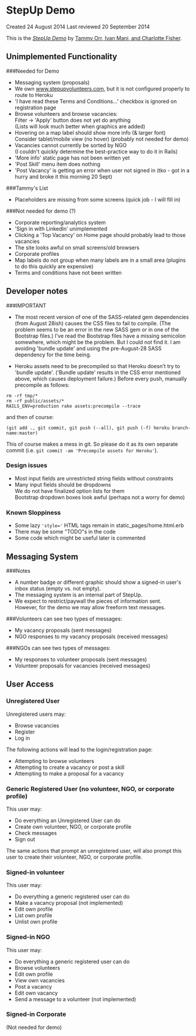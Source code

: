 # StepUp Demo
Created 24 August 2014
Last reviewed 20 September 2014

This is the [*StepUp Demo*](http://www.example.com)
by [Tammy Orr, Ivan Mani, and Charlotte Fisher](http://www.endsvchack.com/projects/stepup).

## Unimplemented Functionality
###Needed for Demo

* Messaging system (proposals)  
* We own www.stepupvolunteers.com, but it is not configured properly to route to Heroku
* 'I have read these Terms and Conditions...' checkbox is ignored on registration page  
* Browse volunteers and browse vacancies:  
  Filter -> 'Apply' button does not yet do anything  
  (Lists will look much better when graphics are added)  
* Hovering on a map label should show more info (& larger font)  
  Consider tablet/mobile view (no hover) (probably not needed for demo)  
* Vacancies cannot currently be sorted by NGO  
  (I couldn't quickly determine the best-practice way to do it in Rails)  
* 'More info' static page has not been written yet  
* 'Post Skill' menu item does nothing  
* 'Post Vacancy' is getting an error when user not signed in (tko - got in a hurry and broke it this morning 20 Sept)  

###Tammy's List
* Placeholders are missing from some screens (quick job - I will fill in)  

###Not needed for demo (?)
* Corporate reporting/analytics system
* 'Sign in with LinkedIn' unimplemented  
* Clicking a 'Top Vacancy' on Home page should probably lead to those vacancies  
* The site looks awful on small screens/old browsers  
* Corporate profiles  
* Map labels do not group when many labels are in a small area (plugins to do this quickly are expensive)  
* Terms and conditions have not been written

## Developer notes

###IMPORTANT

* The most recent version of one of the SASS-related gem dependencies (from August 28ish) causes the CSS files to fail to compile. (The problem seems to be an error in the new SASS gem or in one of the Bootstrap files.) I've read the Bootstrap files have a missing semicolon somewhere, which might be the problem. But I could not find it. I am avoiding 'bundle update' and using the pre-August-28 SASS dependency for the time being.  

* Heroku assets need to be precompiled so that Heroku doesn't try to 'bundle update'. ('Bundle update' results in the CSS error mentioned above, which causes deployment failure.) Before every push, manually precompile as follows:  
```
rm -rf tmp/*  
rm -rf public/assets/*  
RAILS_ENV=production rake assets:precompile --trace  
```
and then of course:  
```
(git add ., git commit, git push (--all), git push (-f) heroku branch-name:master)  
```

This of course makes a mess in git. So please do it as its own separate commit (i.e. `git commit -am 'Precompile assets for Heroku'`).

### Design issues
* Most input fields are unrestricted string fields without constraints
* Many input fields should be dropdowns  
  We do not have finalized option lists for them  
  Bootstrap dropdown boxes look awful (perhaps not a worry for demo)

### Known Sloppiness  
* Some lazy `'style='` HTML tags remain in static_pages/home.html.erb  
* There may be some "TODO"s in the code  
* Some code which might be useful later is commented  

## Messaging System
###Notes  

* A number badge or different graphic should show a signed-in user's inbox status (empty vs. not empty).  
* The messaging system is an internal part of StepUp.
* We expect to restrict/paywall the pieces of information sent.  
  However, for the demo we may allow freeform text messages.  

###Volunteers can see two types of messages:  

* My vacancy proposals (sent messages)  
* NGO responses to my vacancy proposals (received messages)  

###NGOs can see two types of messages:  

* My responses to volunteer proposals (sent messages)  
* Volunteer proposals for vacancies (received messages)  

## User Access

### Unregistered User
Unregistered users may:  

* Browse vacancies  
* Register  
* Log in  

The following actions will lead to the login/registration page:  

* Attempting to browse volunteers  
* Attempting to create a vacancy or post a skill  
* Attempting to make a proposal for a vacancy

### Generic Registered User (no volunteer, NGO, or corporate profile)  
This user may:  

* Do everything an Unregistered User can do  
* Create own volunteer, NGO, or corporate profile  
* Check messages  
* Sign out  

The same actions that prompt an unregistered user, will also prompt this user to create their volunteer, NGO, or corporate profile.

### Signed-in volunteer
This user may:  

* Do everything a generic registered user can do
* Make a vacancy proposal (not implemented)  
* Edit own profile  
* List own profile  
* Unlist own profile  

### Signed-in NGO
This user may:  

* Do everything a generic registered user can do
* Browse volunteers  
* Edit own profile  
* View own vacancies  
* Post a vacancy  
* Edit own vacancy  
* Send a message to a volunteer (not implemented)  

### Signed-in Corporate
(Not needed for demo)
